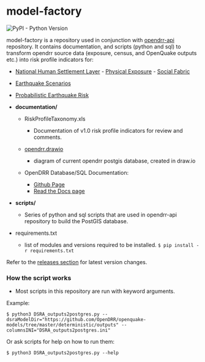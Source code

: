 # model-factory
![PyPI - Python Version](https://img.shields.io/pypi/pyversions/openquake.engine)

model-factory is a repository used in conjunction with [opendrr-api](https://github.com/OpenDRR/opendrr-api) repository.
It contains documentation, and scripts (python and sql) to transform opendrr source data (exposure, census, and OpenQuake outputs etc.) into risk profile indicators for:

 - [National Human Settlement Layer](https://github.com/OpenDRR/national-human-settlement) 
		 - [Physical Exposure](https://github.com/OpenDRR/national-human-settlement/tree/main/physical-exposure)
		 - [Social Fabric](https://github.com/OpenDRR/national-human-settlement/tree/main/social-fabric)
- [Earthquake Scenarios](https://github.com/OpenDRR/earthquake-scenarios) 
- [Probabilistic Earthquake Risk](https://github.com/OpenDRR/seismic-risk-model)


 - **documentation/**
	 - RiskProfileTaxonomy.xls
		 -  Documentation of v1.0 risk profile indicators for review and comments.
	- [opendrr.drawio](https://github.com/OpenDRR/opendrr-data-store/blob/master/scripts/Diagrams)
		- diagram of current opendrr postgis database, created in draw.io 

	- OpenDRR Database/SQL Documentation:
		- [Github Page](https://wkhchow.github.io/model-factory/)
		- [Read the Docs page](https://model-factory.readthedocs.io/en/latest/)
- **scripts/**
	- Series of python and sql scripts that are used in opendrr-api repository to build the PostGIS database.
- requirements.txt
	- list of modules and versions required to be installed.  `$ pip install -r requirements.txt`

Refer to the [releases section](https://github.com/OpenDRR/model-factory/releases) for latest version changes.


### How the script works
- Most scripts in this repository are run with keyword arguments.

Example:
```
$ python3 DSRA_outputs2postgres.py --dsraModelDir="https://github.com/OpenDRR/openquake-models/tree/master/deterministic/outputs" --columnsINI="DSRA_outputs2postgres.ini"
```
Or ask scripts for help on how to run them:
```
$ python3 DSRA_outputs2postgres.py --help